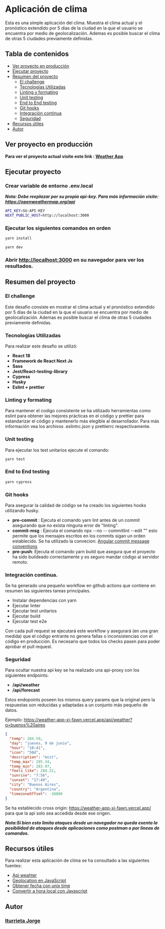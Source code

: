 # Aplicación de clima

Esta es una simple aplicación del clima. Muestra el clima actual y el pronóstico extendido por 5 días de la ciudad en la que el usuario se encuentra por medio de geolocalización. Ademas es posible buscar el clima de otras 5 ciudades previamente definidas.

## Tabla de contenidos

- [Ver proyecto en producción](#ver-proyecto-en-producción)
- [Ejecutar proyecto](#ejecutar-proyecto)
- [Resumen del proyecto](#resumen)
  - [El challenge](#el-challenge)
  - [Tecnologías Utilizadas](#tecnologías-utilizadas)
  - [Linting y formating](#linting-y-formating)
  - [Unit testing](#unit-testing)
  - [End to End testing](#end-to-end-testing)
  - [Git hooks](#git-hooks)
  - [Integración continua](#integración-continua)
  - [Seguridad](#seguridad)
- [Recursos útiles](#recursos-útiles)
- [Autor](#autor)

## Ver proyecto en producción

**Para ver el proyecto actual visite este link : [Weather App](https://weather-app-xi-fawn.vercel.app/)**

## Ejecutar proyecto

### Crear variable de entorno .env.local

**_Nota: Debe reeplazar por su propia api-key. Para más información visite: https://openweathermap.org/api_**

```bash
API_KEY=SU-API-KEY
NEXT_PUBLIC_HOST=http://localhost:3000
```

### Ejecutar los siguientes comandos en orden

```bash
yarn install
```

```bash
yarn dev
```

### Abrir [http://localhost:3000](http://localhost:3000) en su navegador para ver los resultados.

## Resumen del proyecto

### El challenge

Este desafio consiste en mostrar el clima actual y el pronóstico extendido por 5 días de la ciudad en la que el usuario se encuentra por medio de geolocalización. Ademas es posible buscar el clima de otras 5 ciudades previamente definidas.

### Tecnologías Utilizadas

Para realizar este desafio se utilizó:

- **React 18**
- **Framework de React Next Js**
- **Sass**
- **Jest/React-testing-library**
- **Cypress**
- **Husky**
- **Eslint + prettier**

### Linting y formating

Para mantener el codigo consistente se ha utilizado herramientas como eslint para obtener las mejores prácticas en el código y prettier para estandarizar el código y mantenerlo más elegible al desarrollador.
Para más información vea los archivos .eslintrc.json y prettierrc respectivamente.

### Unit testing

Para ejecutar los test unitarios ejecute el comando:

```bash
yarn test
```

### End to End testing

```bash
yarn cypress
```

### Git hooks

Para asegurar la calidad de código se ha creado los siguientes hooks utilizando husky.

- **pre-commit** : Ejecuta el comando yarn lint antes de un commit asegurando que no exista ninguna error de "linting".
- **commit-msg** : Ejecuta el comando npx --no -- commitlint --edit "" esto permite que los mensajes escritos en los commits sigan un orden establecido. Se ha utilizado la convecion: [Angular commit message conventions](https://github.com/angular/angular/blob/main/CONTRIBUTING.md#-commit-message-format)
- **pre-push**: Ejecuta el comando yarn build que asegura que el proyecto ha sido buildeado correctamente y es seguro mandar código al servidor remoto.

### Integración continua.

Se ha generado una pequeño workflow en github actions que contiene en resumen las siguientes tareas principales.

- Instalar dependencias con yarn
- Ejecutar linter
- Ejecutar test unitarios
- Ejecutar build
- Ejecutar test e2e

Con cada pull request se ejecutará este workflow y asegurará (en una gran medida) que el código entrante no genera fallas o inconsistencias con el código en producción. Es necesario que todos los checks pasen para poder aprobar el pull request.

### Seguridad

Para ocultar nuestra api key se ha realizado una api-proxy con los siguientes endpoints:

- **/api/weather**
- **/api/forecast**

Estos endopoints poseen los mismos query params que la original pero la respuestas son reducidas y adaptadas a un conjunto más pequeño de datos.

Ejemplo:
https://weather-app-xi-fawn.vercel.app/api/weather?q=buenos%20aires

```json
{
  "temp": 284.59,
  "day": "jueves, 9 de junio",
  "hour": "10:41",
  "icon": "50d",
  "description": "mist",
  "temp_max": 285.34,
  "temp_min": 283.97,
  "feels_like": 284.22,
  "sunrise": "7:56",
  "sunset": "17:49",
  "city": "Buenos Aires",
  "country": "Argentina",
  "timezoneOffset": -10800
}
```

Se ha establecido cross origin: https://weather-app-xi-fawn.vercel.app/ para que la api solo sea accedida desde ese origen.

**_Nota:Si bien esto limita ataques desde un navegador no queda exenta la posibilidad de ataques desde aplicaciones como postman o por lineas de comandos._**

## Recursos útiles

Para realizar esta aplicación de clima se ha consultado a las siguientes fuentes:

- [Api weahter](https://openweathermap.org/api)
- [Geolocation en JavaScript](https://developer.mozilla.org/es/docs/Web/API/Geolocation/getCurrentPosition)
- [Obtener fecha con unix time](https://www.epochconverter.com/)
- [Convertir a hora local con Javascript](https://developer.mozilla.org/en-US/docs/Web/JavaScript/Reference/Global_Objects/Date/toLocaleDateString)

## Autor

### [Iturrieta Jorge](https://www.linkedin.com/in/jorge-iturrieta/)
